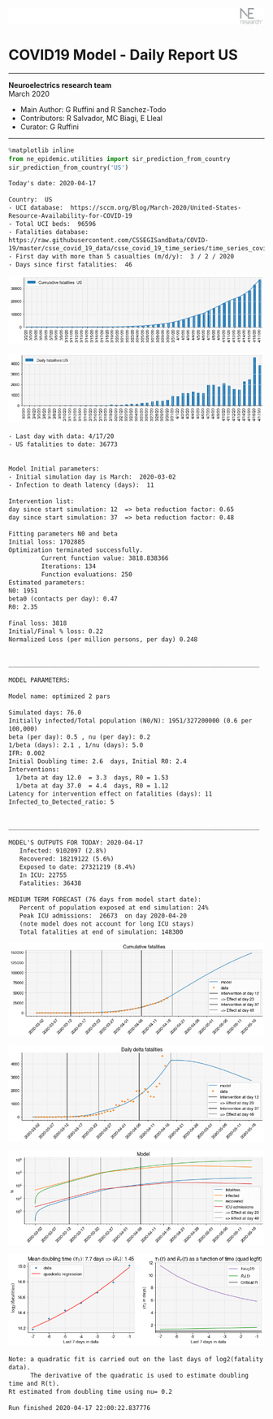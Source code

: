 ![](./images/logo.png)
# COVID19 Model - Daily Report US

---

**Neuroelectrics research team**  
March 2020  
* Main Author: G Ruffini and R Sanchez-Todo  
* Contributors: R Salvador, MC Biagi, E Lleal
* Curator: G Ruffini

---


```python
%matplotlib inline
from ne_epidemic.utilities import sir_prediction_from_country
sir_prediction_from_country('US')
```

    Today's date: 2020-04-17 
    
    Country:  US
    - UCI database:  https://sccm.org/Blog/March-2020/United-States-Resource-Availability-for-COVID-19
    - Total UCI beds:  96596
    - Fatalities database:  https://raw.githubusercontent.com/CSSEGISandData/COVID-19/master/csse_covid_19_data/csse_covid_19_time_series/time_series_covid19_deaths_global.csv
    - First day with more than 5 casualties (m/d/y):  3 / 2 / 2020
    - Days since first fatalities:  46



![png](03%20-%20Daily_Report_US_files/03%20-%20Daily_Report_US_1_1.png)



![png](03%20-%20Daily_Report_US_files/03%20-%20Daily_Report_US_1_2.png)


    - Last day with data: 4/17/20
    - US fatalities to date: 36773
     
    
    Model Initial parameters:
    - Initial simulation day is March:  2020-03-02
    - Infection to death latency (days):  11
    
    Intervention list:
    day since start simulation: 12  => beta reduction factor: 0.65
    day since start simulation: 37  => beta reduction factor: 0.48
    
    Fitting parameters N0 and beta
    Initial loss: 1702885
    Optimization terminated successfully.
             Current function value: 3818.838366
             Iterations: 134
             Function evaluations: 250
    Estimated parameters:
    N0: 1951
    beta0 (contacts per day): 0.47
    R0: 2.35
    
    Final loss: 3818
    Initial/Final % loss: 0.22
    Normalized Loss (per million persons, per day) 0.248 
    
    
    _____________________________________________________________________
     
    MODEL PARAMETERS:
    
    Model name: optimized 2 pars
    
    Simulated days: 76.0
    Initially infected/Total population (N0/N): 1951/327200000 (0.6 per 100,000)
    beta (per day): 0.5 , nu (per day): 0.2
    1/beta (days): 2.1 , 1/nu (days): 5.0
    IFR: 0.002
    Initial Doubling time: 2.6  days, Initial R0: 2.4
    Interventions:
      1/beta at day 12.0  = 3.3  days, R0 = 1.53
      1/beta at day 37.0  = 4.4  days, R0 = 1.12
    Latency for intervention effect on fatalities (days): 11
    Infected_to_Detected_ratio: 5
    
    
    _____________________________________________________________________
    
    MODEL'S OUTPUTS FOR TODAY: 2020-04-17
       Infected: 9102097 (2.8%)
       Recovered: 18219122 (5.6%)
       Exposed to date: 27321219 (8.4%)
       In ICU: 22755
       Fatalities: 36438
     
    MEDIUM TERM FORECAST (76 days from model start date): 
       Percent of population exposed at end simulation: 24%
       Peak ICU admissions:  26673  on day 2020-04-20
       (note model does not account for long ICU stays)
       Total fatalities at end of simulation: 148300



![png](03%20-%20Daily_Report_US_files/03%20-%20Daily_Report_US_1_4.png)



![png](03%20-%20Daily_Report_US_files/03%20-%20Daily_Report_US_1_5.png)



![png](03%20-%20Daily_Report_US_files/03%20-%20Daily_Report_US_1_6.png)


     



![png](03%20-%20Daily_Report_US_files/03%20-%20Daily_Report_US_1_8.png)


    Note: a quadratic fit is carried out on the last days of log2(fatality data).
          The derivative of the quadratic is used to estimate doubling time and R(t).
    Rt estimated from doubling time using nu= 0.2
    
    Run finished 2020-04-17 22:00:22.837776

